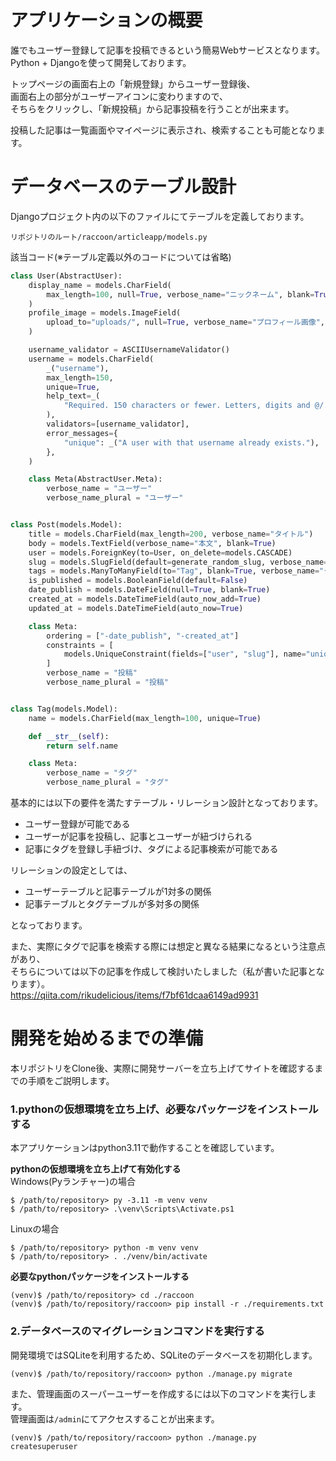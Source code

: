 # アプリケーションの概要
誰でもユーザー登録して記事を投稿できるという簡易Webサービスとなります。  
Python + Djangoを使って開発しております。  

トップページの画面右上の「新規登録」からユーザー登録後、  
画面右上の部分がユーザーアイコンに変わりますので、  
そちらをクリックし、「新規投稿」から記事投稿を行うことが出来ます。  

投稿した記事は一覧画面やマイページに表示され、検索することも可能となります。  

# データベースのテーブル設計
Djangoプロジェクト内の以下のファイルにてテーブルを定義しております。
```
リポジトリのルート/raccoon/articleapp/models.py
```

該当コード(※テーブル定義以外のコードについては省略)
```python
class User(AbstractUser):
    display_name = models.CharField(
        max_length=100, null=True, verbose_name="ニックネーム", blank=True
    )
    profile_image = models.ImageField(
        upload_to="uploads/", null=True, verbose_name="プロフィール画像", blank=True
    )

    username_validator = ASCIIUsernameValidator()
    username = models.CharField(
        _("username"),
        max_length=150,
        unique=True,
        help_text=_(
            "Required. 150 characters or fewer. Letters, digits and @/./+/-/_ only."
        ),
        validators=[username_validator],
        error_messages={
            "unique": _("A user with that username already exists."),
        },
    )

    class Meta(AbstractUser.Meta):
        verbose_name = "ユーザー"
        verbose_name_plural = "ユーザー"


class Post(models.Model):
    title = models.CharField(max_length=200, verbose_name="タイトル")
    body = models.TextField(verbose_name="本文", blank=True)
    user = models.ForeignKey(to=User, on_delete=models.CASCADE)
    slug = models.SlugField(default=generate_random_slug, verbose_name="スラッグ")
    tags = models.ManyToManyField(to="Tag", blank=True, verbose_name="タグ")
    is_published = models.BooleanField(default=False)
    date_publish = models.DateField(null=True, blank=True)
    created_at = models.DateTimeField(auto_now_add=True)
    updated_at = models.DateTimeField(auto_now=True)

    class Meta:
        ordering = ["-date_publish", "-created_at"]
        constraints = [
            models.UniqueConstraint(fields=["user", "slug"], name="unique_user_slug"),
        ]
        verbose_name = "投稿"
        verbose_name_plural = "投稿"


class Tag(models.Model):
    name = models.CharField(max_length=100, unique=True)

    def __str__(self):
        return self.name

    class Meta:
        verbose_name = "タグ"
        verbose_name_plural = "タグ"
```

基本的には以下の要件を満たすテーブル・リレーション設計となっております。  
- ユーザー登録が可能である
- ユーザーが記事を投稿し、記事とユーザーが紐づけられる
- 記事にタグを登録し手紐づけ、タグによる記事検索が可能である


リレーションの設定としては、
- ユーザーテーブルと記事テーブルが1対多の関係
- 記事テーブルとタグテーブルが多対多の関係

となっております。

また、実際にタグで記事を検索する際には想定と異なる結果になるという注意点があり、  
そちらについては以下の記事を作成して検討いたしました（私が書いた記事となります）。  
https://qiita.com/rikudelicious/items/f7bf61dcaa6149ad9931


# 開発を始めるまでの準備
本リポジトリをClone後、実際に開発サーバーを立ち上げてサイトを確認するまでの手順をご説明します。

### 1.pythonの仮想環境を立ち上げ、必要なパッケージをインストールする
本アプリケーションはpython3.11で動作することを確認しています。

**pythonの仮想環境を立ち上げて有効化する**  
Windows(Pyランチャー)の場合
```
$ /path/to/repository> py -3.11 -m venv venv
$ /path/to/repository> .\venv\Scripts\Activate.ps1
```
Linuxの場合
```
$ /path/to/repository> python -m venv venv
$ /path/to/repository> . ./venv/bin/activate
```

**必要なpythonパッケージをインストールする**  
```
(venv)$ /path/to/repository> cd ./raccoon
(venv)$ /path/to/repository/raccoon> pip install -r ./requirements.txt
```

### 2.データベースのマイグレーションコマンドを実行する
開発環境ではSQLiteを利用するため、SQLiteのデータベースを初期化します。
```
(venv)$ /path/to/repository/raccoon> python ./manage.py migrate
```

また、管理画面のスーパーユーザーを作成するには以下のコマンドを実行します。  
管理画面は`/admin`にてアクセスすることが出来ます。
```
(venv)$ /path/to/repository/raccoon> python ./manage.py createsuperuser
```